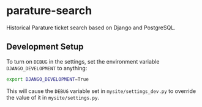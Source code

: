 # parature-search
Historical Parature ticket search based on Django and PostgreSQL.

## Development Setup

To turn on `DEBUG` in the settings, set the environment variable `DJANGO_DEVELOPMENT` to anything:

```bash
export DJANGO_DEVELOPMENT=True
```

This will cause the `DEBUG` variable set in `mysite/settings_dev.py` to override the value of it in `mysite/settings.py`.
